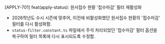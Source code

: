 [APPLY-701] feat(apply-status): 원서접수 현황 '접수마감' 필터 재활성화

- 2026학년도 수시 시즌에 맞추어, 이전에 비활성화했던 원서접수 현황의 '접수마감' 필터를 다시 활성화함.
- `status-filter.constant.ts` 파일에서 주석 처리되었던 '접수마감' 필터 옵션을 복구하여 필터 목록에 다시 표시되도록 수정함.